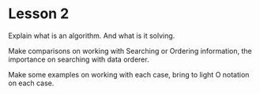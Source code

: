 # Lesson 2

Explain what is an algorithm. And what is it solving.

Make comparisons on working with Searching or Ordering information, the importance on searching with data orderer.

Make some examples on working with each case, bring to light O notation on each case.

